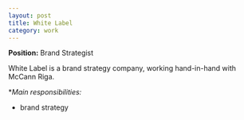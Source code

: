 ```yaml
---
layout: post
title: White Label
category: work
---
```


**Position:** Brand Strategist

White Label is a brand strategy company, working hand-in-hand with McCann Riga.

**Main responsibilities:*
- brand strategy
